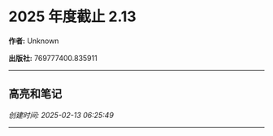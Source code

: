 # 2025 年度截止 2.13

**作者:** Unknown

**出版社:** 769777400.835911

---

## 高亮和笔记

*创建时间: 2025-02-13 06:25:49*

---


